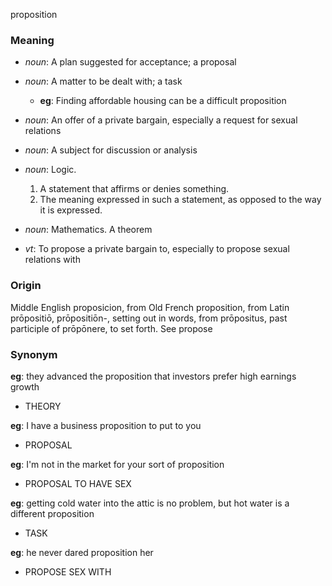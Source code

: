 proposition
### Meaning
+ _noun_: A plan suggested for acceptance; a proposal
+ _noun_: A matter to be dealt with; a task
    + __eg__: Finding affordable housing can be a difficult proposition
+ _noun_: An offer of a private bargain, especially a request for sexual relations
+ _noun_: A subject for discussion or analysis
+ _noun_: Logic.
   1. A statement that affirms or denies something.
   2. The meaning expressed in such a statement, as opposed to the way it is expressed.
+ _noun_: Mathematics. A theorem

+ _vt_: To propose a private bargain to, especially to propose sexual relations with

### Origin

Middle English proposicion, from Old French proposition, from Latin prōpositiō, prōpositiōn-, setting out in words, from prōpositus, past participle of prōpōnere, to set forth. See propose

### Synonym

__eg__: they advanced the proposition that investors prefer high earnings growth

+ THEORY

__eg__: I have a business proposition to put to you

+ PROPOSAL

__eg__: I'm not in the market for your sort of proposition

+ PROPOSAL TO HAVE SEX

__eg__: getting cold water into the attic is no problem, but hot water is a different proposition

+ TASK

__eg__: he never dared proposition her

+ PROPOSE SEX WITH


